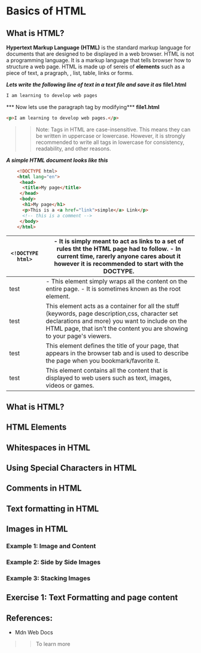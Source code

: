 
# Basics of HTML
## What is HTML?
**Hypertext Markup Language (HTML)** is the standard markup language for documents that are designed to be displayed in a web browser. HTML is not a programming language. It is a markup language that tells browser how to structure a web page. HTML is made up of sereis of **elements** such as a piece of text, a pragraph, , list, table, links or forms.

***Lets write the following line of text in a text file and save it as*** **file1.html** 

```html
I am learning to develop web pages
```

*** Now lets use the paragraph tag by modifying*** **file1.html**
```html
<p>I am learning to develop web pages.</p>
```

>> Note: Tags in HTML are case-insensitive. This means they can be written in uppercase or lowercase. However, it is strongly recommended to write all tags in lowercase for consistency, readability, and other reasons.

***A simple HTML document looks like this***
```html
    <!DOCTYPE html>
    <html lang="en">
     <head>
      <title>My page</title>
     </head>
     <body>
      <h1>My page</h1>
      <p>This is a <a href="link">simple</a> Link</p>
      <!-- this is a comment -->
     </body>
    </html>
```   
| ```<!DOCTYPE html>``` | - It is simply meant to act as links to a set of rules tht the HTML page had to follow.  - In current time, rarerly anyone cares about it however it is recommended to start with the DOCTYPE.                                |
|-----------------------|-------------------------------------------------------------------------------------------------------------------------------------------------------------------------------------------------------------------------------|
| test                  | - This element simply wraps all the content on the entire page.  - It is sometimes known as the root element.                                                                                                                 |
| test                  | This element acts as a container for all the stuff (keywords, page description,css, character set declarations and more) you want to include on the HTML page, that isn't the content you are showing to your page's viewers. |
| test                  | This element defines the title of your page, that appears in the browser tab and is used to describe the page when you bookmark/favorite it.                                                                                  |
| test                  | This element contains all the content that is displayed to web users such as text, images, videos or games.                                                                                                                   |


## What is HTML?

## HTML Elements

## Whitespaces in HTML

## Using Special Characters in HTML

## Comments in HTML

## Text formatting in HTML

## Images in HTML

### Example 1: Image and Content

### Example 2: Side by Side Images

### Example 3: Stacking Images

## Exercise 1: Text Formatting and page content

## References: 
- Mdn Web Docs 

>> To learn more

